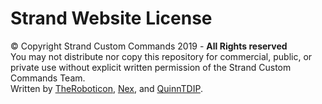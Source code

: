 # Strand Website License
© Copyright Strand Custom Commands 2019 - **All Rights reserved** <br />
You may not distribute nor copy this repository for commercial, public, or private use without explicit written permission of the Strand Custom Commands Team. <br />
Written by [TheRoboticon](roboticon@strandcc.tk), [Nex](nex@strandcc.tk), and [QuinnTDIP](quinntdip@strandcc.tk).
